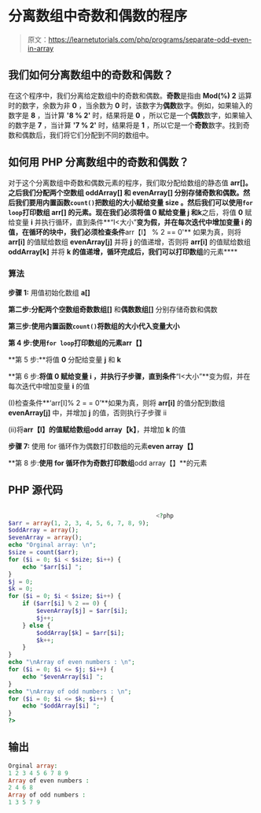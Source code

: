 # 分离数组中奇数和偶数的程序

> 原文：<https://learnetutorials.com/php/programs/separate-odd-even-in-array>

## 我们如何分离数组中的奇数和偶数？

在这个程序中，我们分离给定数组中的奇数和偶数。**奇数**是指由 **Mod(%)** **2** 运算时的数字，余数为非 **0** ，当余数为 **0** 时，该数字为**偶数**数字。例如，如果输入的数字是 **8** ，当计算 **'8 % 2'** 时，结果将是 **0** ，所以它是一个**偶数**数字，如果输入的数字是 **7** ，当计算 **'7 % 2'** 时，结果将是 **1** ，所以它是一个**奇数**数字。找到奇数和偶数后，我们将它们分配到不同的数组中。

## 如何用 PHP 分离数组中的奇数和偶数？

对于这个分离数组中奇数和偶数元素的程序，我们取分配给数组的静态值 **arr[]。**之后我们分配两个空数组 **oddArray[]** 和 **evenArray[]** 分别存储奇数和偶数。然后我们要用内置函数`count()`把数组的大小赋给变量 **size** 。然后我们可以使用`for loop`打印数组 **arr[]** 的元素。现在我们必须将值 0 赋给变量 **j** 和**k**之后，将值 **0** 赋给变量 **i** 并执行循环，直到条件**“I<大小”**变为假，并在每次迭代中增加变量 **i** 的值，在循环的块中，我们必须检查条件**arr【I】 % 2 == 0'** 如果为真，则将 **arr[i]** 的值赋给数组 **evenArray[j]** 并将 **j** 的值递增，否则将 **arr[i]** 的值赋给数组 **oddArray[k]** 并将 **k 的值递增，循环完成后，我们可以打印数组**的元素****

### 算法

**步骤 1:** 用值初始化数组 **a[]**

**第二步:**分配两个空数组**奇数数组[]** 和**偶数数组[]** 分别存储奇数和偶数

**第三步:**使用内置函数`count()`将数组的大小代入变量**大小**

**第 4 步:**使用`for loop`打印数组的元素**arr【】**

**第 5 步:**将值 **0** 分配给变量 **j** 和 **k**

**第 6 步:**将值 **0** 赋给变量 **i** ，并执行子步骤，直到条件**“I<大小”**变为假，并在每次迭代中增加变量 **i** 的值

(I)检查条件**‘arr[I]% 2 = = 0’**如果为真，则将 **arr[i]** 的值分配到数组 **evenArray[j]** 中，并增加 **j** 的值，否则执行子步骤 ii

(ii)将**arr【I】**的值赋给数组**odd array【k】**，并增加 **k** 的值

**步骤 7:** 使用 for 循环作为偶数打印数组的元素**even array【】**

**第 8 步:**使用 for 循环作为奇数打印数组**odd array【】**的元素

## PHP 源代码

```php

                                          <?php
$arr = array(1, 2, 3, 4, 5, 6, 7, 8, 9);
$oddArray = array();
$evenArray = array();
echo "Orginal array: \n";
$size = count($arr);
for ($i = 0; $i < $size; $i++) {
    echo "$arr[$i] ";
}
$j = 0;
$k = 0;
for ($i = 0; $i < $size; $i++) {
    if ($arr[$i] % 2 == 0) {
        $evenArray[$j] = $arr[$i];
        $j++;
    } else {
        $oddArray[$k] = $arr[$i];
        $k++;
    }
}
echo "\nArray of even numbers : \n";
for ($i = 0; $i <= $j; $i++) {
    echo "$evenArray[$i] ";
}
echo "\nArray of odd numbers : \n";
for ($i = 0; $i <= $k; $i++) {
    echo "$oddArray[$i] ";
}
?>

```

## 输出

```php
Orginal array:
1 2 3 4 5 6 7 8 9
Array of even numbers :
2 4 6 8
Array of odd numbers :
1 3 5 7 9
```